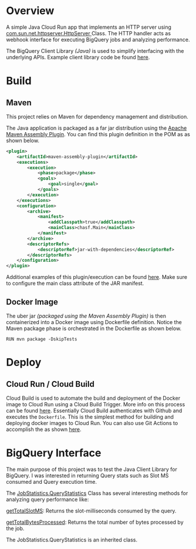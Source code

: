 # Overview

A simple Java Cloud Run app that implements an HTTP server using [com.sun.net.httpserver.HttpServer
](https://docs.oracle.com/javase/8/docs/jre/api/net/httpserver/spec/com/sun/net/httpserver/HttpServer.html) Class. The HTTP handler acts as webhook interface for executing BigQuery jobs and analyzing performance.

The BigQuery Client Library _(Java)_ is used to simplify interfacing with the underlying APIs. Example client library code be found [here](https://cloud.google.com/bigquery/docs/reference/libraries#client-libraries-install-java).

# Build

## Maven

This project relies on Maven for dependency management and distribution.

The Java application is packaged as a far jar distribution using the [Apache Maven Assembly Plugin](https://maven.apache.org/plugins/maven-assembly-plugin/). You can find this plugin definition in the POM as as shown below.

```xml
<plugin>
    <artifactId>maven-assembly-plugin</artifactId>
    <executions>
        <execution>
            <phase>package</phase>
            <goals>
                <goal>single</goal>
            </goals>
        </execution>
    </executions>
    <configuration>
        <archive>
            <manifest>
                <addClasspath>true</addClasspath>
                <mainClass>chasf.Main</mainClass>
            </manifest>
        </archive>
        <descriptorRefs>
            <descriptorRef>jar-with-dependencies</descriptorRef>
        </descriptorRefs>
    </configuration>
</plugin>
```

Additional examples of this plugin/execution can be found [here](https://maven.apache.org/plugins/maven-assembly-plugin/usage.html#execution-building-an-assembly). Make sure to configure the main class attribute of the JAR manifest.

## Docker Image

The uber jar _(packaged using the Maven Assembly Plugin)_ is then containerized into a Docker image using Dockerfile definition. Notice the Maven package phase is orchestrated in the Dockerfile as shown below.

```Docker
RUN mvn package -DskipTests
```

# Deploy

## Cloud Run / Cloud Build

Cloud Build is used to automate the build and deployment of the Docker image to Cloud Run using a Cloud Build Trigger. More info on this process can be found [here](https://cloud.google.com/run/docs/continuous-deployment-with-cloud-build). Essentially Cloud Build authenticates with Github and executes the `Dockerfile`. This is the simplest method for building and deploying docker images to Cloud Run. You can also use Git Actions to accomplish the as shown [here](https://github.com/google-github-actions/deploy-cloudrun).

# BigQuery Interface

The main purpose of this project was to test the Java Client Library for BigQuery. I was interested in returning Query stats such as Slot MS consumed and Query execution time.

The [JobStatistics.QueryStatistics](https://cloud.google.com/java/docs/reference/google-cloud-bigquery/latest/com.google.cloud.bigquery.JobStatistics.QueryStatistics) Class has several interesting methods for analyzing query performance like:

[getTotalSlotMS](https://cloud.google.com/java/docs/reference/google-cloud-bigquery/latest/com.google.cloud.bigquery.JobStatistics.QueryStatistics#com_google_cloud_bigquery_JobStatistics_QueryStatistics_getTotalSlotMs__): Returns the slot-milliseconds consumed by the query.

[getTotalBytesProcessed](https://cloud.google.com/java/docs/reference/google-cloud-bigquery/latest/com.google.cloud.bigquery.JobStatistics.QueryStatistics#com_google_cloud_bigquery_JobStatistics_QueryStatistics_getTotalBytesProcessed__): Returns the total number of bytes processed by the job.

The JobStatistics.QueryStatistics is an inherited class.
